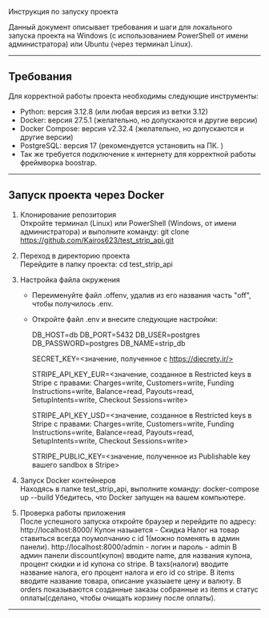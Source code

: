 Инструкция по запуску проекта

Данный документ описывает требования и шаги для локального запуска проекта на Windows (с использованием PowerShell от имени администратора) или Ubuntu (через терминал Linux).

----------------------------------------
Требования
----------------------------------------
Для корректной работы проекта необходимы следующие инструменты:
- Python: версия 3.12.8 (или любая версия из ветки 3.12)
- Docker: версия 27.5.1 (желательно, но допускаются и другие версии)
- Docker Compose: версия v2.32.4 (желательно, но допускаются и другие версии)
- PostgreSQL: версия 17 (рекомендуется установить на ПК. )
- Так же требуется подключение к интернету для корректной работы фреймворка boostrap.

----------------------------------------
Запуск проекта через Docker
----------------------------------------
1. Клонирование репозитория  
   Откройте терминал (Linux) или PowerShell (Windows, от имени администратора) и выполните команду:
   git clone https://github.com/Kairos623/test_strip_api.git

2. Переход в директорию проекта  
   Перейдите в папку проекта:
   cd test_strip_api

3. Настройка файла окружения  
   - Переименуйте файл .offenv, удалив из его названия часть "off", чтобы получилось .env.
   - Откройте файл .env и внесите следующие настройки:
     
     DB_HOST=db
     DB_PORT=5432
     DB_USER=postgres
     DB_PASSWORD=postgres
     DB_NAME=strip_db
     
     SECRET_KEY=<значение, полученное с https://djecrety.ir/>
     
     STRIPE_API_KEY_EUR=<значение, созданное в Restricted keys в Stripe с правами:
       Charges=write, Customers=write, Funding Instructions=write,
       Balance=read, Payouts=read, SetupIntents=write, Checkout Sessions=write>
     
     STRIPE_API_KEY_USD=<значение, созданное в Restricted keys в Stripe с правами:
       Charges=write, Customers=write, Funding Instructions=write,
       Balance=read, Payouts=read, SetupIntents=write, Checkout Sessions=write>
     
     STRIPE_PUBLIC_KEY=<значение, полученное из Publishable key вашего sandbox в Stripe>

4. Запуск Docker контейнеров  
   Находясь в папке test_strip_api, выполните команду:
   docker-compose up --build
   Убедитесь, что Docker запущен на вашем компьютере.

5. Проверка работы приложения  
   После успешного запуска откройте браузер и перейдите по адресу:
   http://localhost:8000/
   Купон назыается - Скидка
   Налог на товар ставиться всегда поумолчанию с id 1(можно поменять в админ панели).
   http://localhost:8000/admin - логин и пароль - admin
   В админ панели discount(купон) вводите name, для названия купона, процент скидки и id купона со stripe.
   В taxs(налоги) вводите название налога, его процент налога и его id со stripe.
   В items вводите название товара, описание указыаете цену и валюту.
   В orders показываются созданные заказы собранные из items и статус оплаты(сделано, чтобы очищать корзину после оплаты).

----------------------------------------

